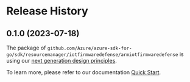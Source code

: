 # Release History

## 0.1.0 (2023-07-18)

The package of `github.com/Azure/azure-sdk-for-go/sdk/resourcemanager/iotfirmwaredefense/armiotfirmwaredefense` is using our [next generation design principles](https://azure.github.io/azure-sdk/general_introduction.html).

To learn more, please refer to our documentation [Quick Start](https://aka.ms/azsdk/go/mgmt).